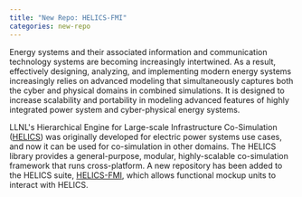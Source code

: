 ```yaml
---
title: "New Repo: HELICS-FMI"
categories: new-repo
---
```


Energy systems and their associated information and communication technology systems are becoming increasingly intertwined. As a result, effectively designing, analyzing, and implementing modern energy systems increasingly relies on advanced modeling that simultaneously captures both the cyber and physical domains in combined simulations. It is designed to increase scalability and portability in modeling advanced features of highly integrated power system and cyber-physical energy systems.

LLNL's Hierarchical Engine for Large-scale Infrastructure Co-Simulation ([HELICS](https://github.com/GMLC-TDC/HELICS)) was originally developed for electric power systems use cases, and now it can be used for co-simulation in other domains. The HELICS library provides a general-purpose, modular, highly-scalable co-simulation framework that runs cross-platform. A new repository has been added to the HELICS suite, [HELICS-FMI](https://github.com/GMLC-TDC/HELICS-FMI), which allows functional mockup units to interact with HELICS.
